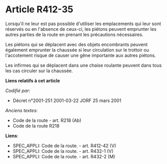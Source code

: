 # Article R412-35

Lorsqu'il ne leur est pas possible d'utiliser les emplacements qui leur sont réservés ou en l'absence de ceux-ci, les piétons
peuvent emprunter les autres parties de la route en prenant les précautions nécessaires.

Les piétons qui se déplacent avec des objets encombrants peuvent également emprunter la chaussée si leur circulation sur le
trottoir ou l'accotement risque de causer une gêne importante aux autres piétons.

Les infirmes qui se déplacent dans une chaise roulante peuvent dans tous les cas circuler sur la chaussée.

**Liens relatifs à cet article**

_Codifié par_:

  - Décret n°2001-251 2001-03-22 JORF 25 mars 2001

_Anciens textes_:

  - Code de la route - art. R218 (Ab)
  - Code de la route R218

**Liens**:

  - SPEC_APPLI: Code de la route. - art. R412-42 (V)
  - SPEC_APPLI: Code de la route. - art. R432-1 (V)
  - SPEC_APPLI: Code de la route. - art. R432-2 (M)
